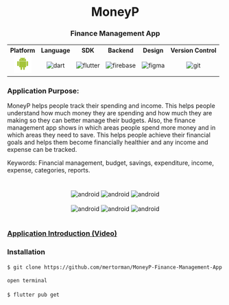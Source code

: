  
<h1 align="center" >MoneyP</h1>
<h3 align="center">Finance Management App</h3>


<table align="center">
  <tr>
    <th>Platform</th>
    <th>Language</th>
    <th>SDK</th>
    <th>Backend</th>
    <th>Design</th>
    <th>Version Control</th>
       
  </tr>
  <tr>
    <td align="center">
    <img src="https://raw.githubusercontent.com/devicons/devicon/master/icons/android/android-original-wordmark.svg" alt="android" width="40"  height="40"/>
    </td>
    <td align="center"><img src="https://www.vectorlogo.zone/logos/dartlang/dartlang-icon.svg" alt="dart" width="40" height="40"/></td>
    <td align="center"><img src="https://www.vectorlogo.zone/logos/flutterio/flutterio-icon.svg" alt="flutter" width="40" height="40"/></td>
    <td align="center"><img src="https://www.vectorlogo.zone/logos/firebase/firebase-icon.svg" alt="firebase" width="40" height="40"/></td>
    <td align="center"><img src="https://www.vectorlogo.zone/logos/figma/figma-icon.svg" alt="figma" width="40" height="40"/></td>
    <td align="center"><img src="https://www.vectorlogo.zone/logos/git-scm/git-scm-icon.svg" alt="git" width="40" height="40"/> </td>
     
  </tr>
   
</table>

<h3 align="left">Application Purpose:</h3>

<p align="left">MoneyP helps people track their spending and income. This helps people understand how much money they are spending and how much they are making so they can better manage their budgets. Also, the finance management app shows in which areas people spend more money and in which areas they need to save. This helps people achieve their financial goals and helps them become financially healthier and any income and expense can be tracked.
</p>
<p>Keywords: Financial management, budget, savings, expenditure, income, expense, categories, reports.</p>

<h1 align="center" ></h1>

<div align="center">
 <img src="https://user-images.githubusercontent.com/86311539/213533432-fb9a8ce3-6392-49a8-810e-de463c317893.jpg" alt="android" width="200" height="420"/>
 <img src="https://user-images.githubusercontent.com/86311539/213534591-df99919d-b7a0-497a-b77c-d9c5219edea4.jpg" alt="android" width="200" height="420"/>
 <img src="https://user-images.githubusercontent.com/86311539/213534628-0e2dc720-bcb7-49f0-9182-5c6862278112.jpg" alt="android" width="200" height="420"/>
</div>
<br/>
<div align="center">
 <img src="https://user-images.githubusercontent.com/86311539/213534775-ba8a601d-568b-4194-a103-2af2f6963e9c.jpg" alt="android" width="200" height="420"/>
 <img src="https://user-images.githubusercontent.com/86311539/213534803-39dd0778-0835-4733-b394-500cc48abe68.jpg" alt="android" width="200" height="420"/>
 <img src="https://user-images.githubusercontent.com/86311539/213534823-2967c435-0fcc-43f2-bb22-7bda14900082.jpg" alt="android" width="200" height="420"/>
</div>
<h1 align="center" ></h1>


<h3 align="left"><a href="https://drive.google.com/file/d/1jOgm2cym-Mv8bP_vInCx2NTYsRskGozl/view?usp=sharing"> Application Introduction (Video)</a></h3>
 
<h3 align="left">Installation</h3>
 
 
 ```sh
$ git clone https://github.com/mertorman/MoneyP-Finance-Management-App.git
```

```sh
open terminal
 
$ flutter pub get
```
 

 
 
